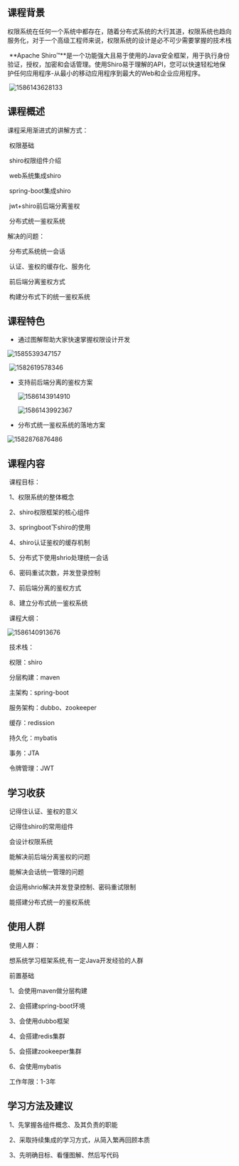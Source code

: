 ## 课程背景

​		权限系统在任何一个系统中都存在，随着分布式系统的大行其道，权限系统也趋向服务化，对于一个高级工程师来说，权限系统的设计是必不可少需要掌握的技术栈

​		**Apache Shiro™**是一个功能强大且易于使用的Java安全框架，用于执行身份验证，授权，加密和会话管理。使用Shiro易于理解的API，您可以快速轻松地保护任何应用程序-从最小的移动应用程序到最大的Web和企业应用程序。

​		![1586143628133](F:\我的课件\shiro课件\00-课程说明\image\1586143628133.png)

## 课程概述

课程采用渐进式的讲解方式：

​		权限基础

​		shiro权限组件介绍

​		web系统集成shiro

​		spring-boot集成shiro

​		jwt+shiro前后端分离鉴权

​		分布式统一鉴权系统

解决的问题：

​		分布式系统统一会话

​		认证、鉴权的缓存化、服务化

​		前后端分离鉴权方式

​		构建分布式下的统一鉴权系统

## 课程特色

- 通过图解帮助大家快速掌握权限设计开发


![1585539347157](image\1585539347157.png)

​		![1582619578346](image\1582619578346.png)

- 支持前后端分离的鉴权方案

  ![1586143914910](image\1586143914910.png)

  ![1586143992367](image\1586143992367.png)

- 分布式统一鉴权系统的落地方案

![1582876876486](image\1582876876486.png)



## 课程内容

​		课程目标：

​				1、权限系统的整体概念

​				2、shiro权限框架的核心组件

​				3、springboot下shiro的使用

​				4、shiro认证鉴权的缓存机制

​				5、分布式下使用shrio处理统一会话

​				6、密码重试次数，并发登录控制

​				7、前后端分离的鉴权方式

​				8、建立分布式统一鉴权系统

​		课程大纲：

![1586140913676](F:\我的课件\shiro课件\00-课程说明\image\1586140913676.png)

​		技术栈：

​				权限：shiro

​				分层构建：maven

​				主架构：spring-boot

​				服务架构：dubbo、zookeeper

​				缓存：redission

​				持久化：mybatis

​				事务：JTA		

​				令牌管理：JWT

## 学习收获

​		记得住认证、鉴权的意义

​		记得住shiro的常用组件

​		会设计权限系统

​		能解决前后端分离鉴权的问题

​		能解决会话统一管理的问题

​		会运用shrio解决并发登录控制、密码重试限制

​		能搭建分布式统一的鉴权系统

## 使用人群

​		使用人群：

​				想系统学习框架系统,有一定Java开发经验的人群

​		前置基础		

​				1、会使用maven做分层构建

​				2、会搭建spring-boot环境

​				3、会使用dubbo框架

​				4、会搭建redis集群

​				5、会搭建zookeeper集群

​				6、会使用mybatis

​		工作年限：1-3年

## 学习方法及建议

​			1、先掌握各组件概念、及其负责的职能

​			2、采取持续集成的学习方式，从简入繁再回顾本质

​			3、先明确目标、看懂图解、然后写代码

​			